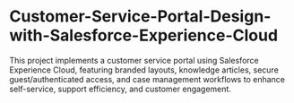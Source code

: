 # Customer-Service-Portal-Design-with-Salesforce-Experience-Cloud
This project implements a customer service portal using Salesforce Experience Cloud, featuring branded layouts, knowledge articles, secure guest/authenticated access, and case management workflows to enhance self-service, support efficiency, and customer engagement.
